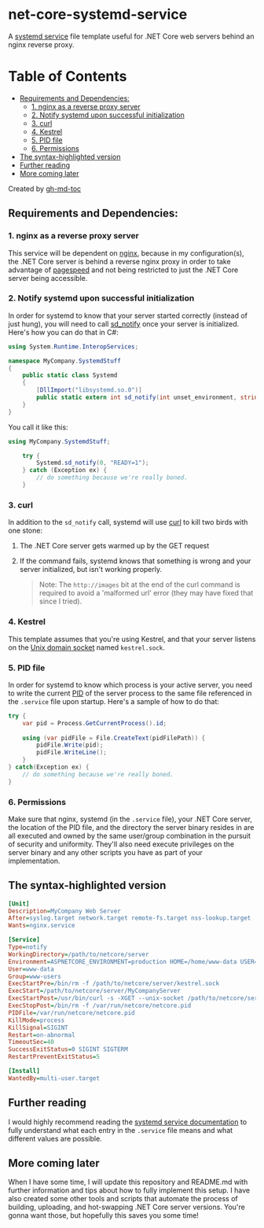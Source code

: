 # net-core-systemd-service
A [systemd service](https://www.freedesktop.org/software/systemd/man/systemd.service.html) file template useful for .NET Core web servers behind an nginx reverse proxy.

Table of Contents
=================
  * [Requirements and Dependencies:](#requirements-and-dependencies)
     * [1. nginx as a reverse proxy server](#1-nginx-as-a-reverse-proxy-server)
     * [2. Notify systemd upon successful initialization](#2-notify-systemd-upon-successful-initialization)
     * [3. curl](#3-curl)
     * [4. Kestrel](#4-kestrel)
     * [5. PID file](#5-pid-file)
     * [6. Permissions](#6-permissions)
  * [The syntax-highlighted version](#the-syntax-highlighted-version)
  * [Further reading](#further-reading)
  * [More coming later](#more-coming-later)

Created by [gh-md-toc](https://github.com/ekalinin/github-markdown-toc)

## Requirements and Dependencies:

### 1. nginx as a reverse proxy server
This service will be dependent on [nginx](https://www.nginx.com/), because in my configuration(s), the .NET Core server is behind a reverse nginx proxy in order to take advantage of [pagespeed](https://developers.google.com/speed/pagespeed/module/) and not being restricted to just the .NET Core server being accessible.

### 2. Notify systemd upon successful initialization
In order for systemd to know that your server started correctly (instead of just hung), you will need to call [sd_notify](https://www.freedesktop.org/software/systemd/man/sd_notify.html) once your server is initialized. Here's how you can do that in C#:

```C#
using System.Runtime.InteropServices;

namespace MyCompany.SystemdStuff
{
    public static class Systemd
    {
        [DllImport("libsystemd.so.0")]
        public static extern int sd_notify(int unset_environment, string state);
    }
}
```
You call it like this:

```C#
using MyCompany.SystemdStuff;

    try {
        Systemd.sd_notify(0, "READY=1");
    } catch (Exception ex) {
        // do something because we're really boned.
    }
```
### 3. curl
In addition to the `sd_notify` call, systemd will use [curl](https://curl.haxx.se/) to kill two birds with one stone:
1. The .NET Core server gets warmed up by the GET request
2. If the command fails, systemd knows that something is wrong and your server initialized, but isn't working properly.

    > Note: The `http://images` bit at the end of the curl command is required to avoid a 'malformed url' error (they may have fixed that since I tried).

### 4. Kestrel
This template assumes that you're using Kestrel, and that your server listens on the [Unix domain socket](https://en.wikipedia.org/wiki/Unix_domain_socket) named `kestrel.sock`.

### 5. PID file
In order for systemd to know which process is your active server, you need to write the current [PID](https://en.wikipedia.org/wiki/Process_identifier) of the server process to the same file referenced in the `.service` file upon startup. Here's a sample of how to do that:

```C#
try {
    var pid = Process.GetCurrentProcess().id;
    
    using (var pidFile = File.CreateText(pidFilePath)) {
        pidFile.Write(pid);
        pidFile.WriteLine();
    }
} catch(Exception ex) {
    // do something because we're really boned.
}
```

### 6. Permissions
Make sure that nginx, systemd (in the `.service` file), your .NET Core server, the location of the PID file, and the directory the server binary resides in are all executed and owned by the same user/group combination in the pursuit of security and uniformity. They'll also need execute privileges on the server binary and any other scripts you have as part of your implementation.

## The syntax-highlighted version

```ini
[Unit]
Description=MyCompany Web Server
After=syslog.target network.target remote-fs.target nss-lookup.target
Wants=nginx.service

[Service]
Type=notify
WorkingDirectory=/path/to/netcore/server
Environment=ASPNETCORE_ENVIRONMENT=production HOME=/home/www-data USER=www-data
User=www-data
Group=www-users
ExecStartPre=/bin/rm -f /path/to/netcore/server/kestrel.sock
ExecStart=/path/to/netcore/server/MyCompanyServer
ExecStartPost=/usr/bin/curl -s -XGET --unix-socket /path/to/netcore/server/kestrel.sock http://images
ExecStopPost=/bin/rm -f /var/run/netcore/netcore.pid
PIDFile=/var/run/netcore/netcore.pid
KillMode=process
KillSignal=SIGINT
Restart=on-abnormal
TimeoutSec=40
SuccessExitStatus=0 SIGINT SIGTERM
RestartPreventExitStatus=5

[Install]
WantedBy=multi-user.target
```

## Further reading
I would highly recommend reading the [systemd service documentation](https://www.freedesktop.org/software/systemd/man/systemd.service.html) to fully understand what each entry in the `.service` file means and what different values are possible.

## More coming later
When I have some time, I will update this repository and README.md with further information and tips about how to fully implement this setup. I have also created some other tools and scripts that automate the process of building, uploading, and hot-swapping .NET Core server versions. You're gonna want those, but hopefully this saves you some time!
